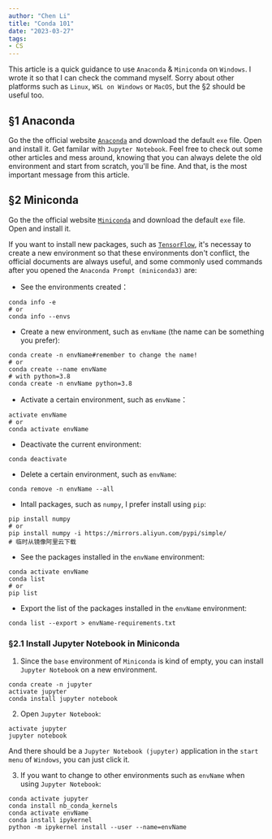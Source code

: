 ```yaml
---
author: "Chen Li"
title: "Conda 101"
date: "2023-03-27"
tags: 
- CS
---
```


This article is a quick guidance to use `Anaconda` & `Miniconda` on `Windows`. I wrote it so that I can check the command myself. Sorry about other platforms such as `Linux`, `WSL on Windows` or `MacOS`, but the §2 should be useful too.

## §1 Anaconda

Go the the official website [`Anaconda`](https://www.anaconda.com/) and download the default `exe` file. Open and install it. Get familar with `Jupyter Notebook`. Feel free to check out some other articles and mess around, knowing that you can always delete the old environment and start from scratch, you'll be fine. And that, is the most important message from this article.

## §2 Miniconda

Go the the official website [`Miniconda`](https://docs.conda.io/en/latest/miniconda.html) and download the default `exe` file. Open and install it.

If you want to install new packages, such as [`TensorFlow`](https://docs.anaconda.com/anaconda/user-guide/tasks/tensorflow/), it's necessay to create a new environment so that these environments don't conflict, the official documents are always useful, and some commonly used commands after you opened the `Anaconda Prompt (miniconda3)` are:

- See the environments created：
```prompt
conda info -e
# or
conda info --envs
```

- Create a new environment, such as `envName` (the name can be something you prefer):
```prompt
conda create -n envName#remember to change the name!
# or
conda create --name envName
# with python=3.8
conda create -n envName python=3.8
```

- Activate a certain environment, such as `envName`：
```prompt
activate envName
# or
conda activate envName
```

- Deactivate the current environment:
```prompt
conda deactivate
```

- Delete a certain environment, such as `envName`:
```prompt
conda remove -n envName --all
```

- Intall packages, such as `numpy`, I prefer install using `pip`:
```prompt
pip install numpy
# or
pip install numpy -i https://mirrors.aliyun.com/pypi/simple/
# 临时从镜像阿里云下载
```

- See the packages installed in the `envName` environment:
```prompt
conda activate envName
conda list
# or
pip list
```

- Export the list of the packages installed in the `envName` environment:
```prompt
conda list --export > envName-requirements.txt
```

### §2.1 Install Jupyter Notebook in Miniconda

1. Since the `base` environment of `Miniconda` is kind of empty, you can install `Jupyter Notebook` on a new environment.
```prompt
conda create -n jupyter
activate jupyter
conda install jupyter notebook
```

2. Open `Jupyter Notebook`:
```prompt
activate jupyter
jupyter notebook
```
And there should be a `Jupyter Notebook (jupyter)` application in the `start menu` of `Windows`, you can just click it.

3. If you want to change to other environments such as `envName` when using `Jupyter Notebook`:
```prompt
conda activate jupyter
conda install nb_conda_kernels
conda activate envName
conda install ipykernel
python -m ipykernel install --user --name=envName
```